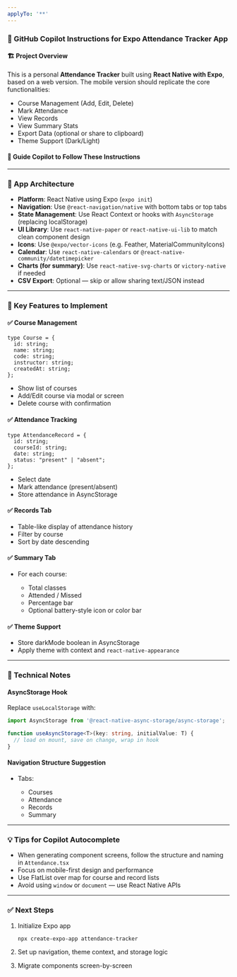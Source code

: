 ```yaml
---
applyTo: '**'
---
```

### 📘 GitHub Copilot Instructions for Expo Attendance Tracker App

#### 🏗️ Project Overview

This is a personal **Attendance Tracker** built using **React Native with Expo**, based on a web version. The mobile version should replicate the core functionalities:

* Course Management (Add, Edit, Delete)
* Mark Attendance
* View Records
* View Summary Stats
* Export Data (optional or share to clipboard)
* Theme Support (Dark/Light)

#### 🧠 Guide Copilot to Follow These Instructions

---

### 🔧 App Architecture

* **Platform**: React Native using Expo (`expo init`)
* **Navigation**: Use `@react-navigation/native` with bottom tabs or top tabs
* **State Management**: Use React Context or hooks with `AsyncStorage` (replacing localStorage)
* **UI Library**: Use `react-native-paper` or `react-native-ui-lib` to match clean component design
* **Icons**: Use `@expo/vector-icons` (e.g. Feather, MaterialCommunityIcons)
* **Calendar**: Use `react-native-calendars` or `@react-native-community/datetimepicker`
* **Charts (for summary)**: Use `react-native-svg-charts` or `victory-native` if needed
* **CSV Export**: Optional — skip or allow sharing text/JSON instead

---

### 📌 Key Features to Implement

#### ✅ Course Management

```tsx
type Course = {
  id: string;
  name: string;
  code: string;
  instructor: string;
  createdAt: string;
};
```

* Show list of courses
* Add/Edit course via modal or screen
* Delete course with confirmation

#### ✅ Attendance Tracking

```tsx
type AttendanceRecord = {
  id: string;
  courseId: string;
  date: string;
  status: "present" | "absent";
};
```

* Select date
* Mark attendance (present/absent)
* Store attendance in AsyncStorage

#### ✅ Records Tab

* Table-like display of attendance history
* Filter by course
* Sort by date descending

#### ✅ Summary Tab

* For each course:

  * Total classes
  * Attended / Missed
  * Percentage bar
  * Optional battery-style icon or color bar

#### ✅ Theme Support

* Store darkMode boolean in AsyncStorage
* Apply theme with context and `react-native-appearance`

---

### 🧩 Technical Notes

#### AsyncStorage Hook

Replace `useLocalStorage` with:

```ts
import AsyncStorage from '@react-native-async-storage/async-storage';

function useAsyncStorage<T>(key: string, initialValue: T) {
  // load on mount, save on change, wrap in hook
}
```

#### Navigation Structure Suggestion

* Tabs:

  * Courses
  * Attendance
  * Records
  * Summary

---

### 💡 Tips for Copilot Autocomplete

* When generating component screens, follow the structure and naming in `Attendance.tsx`
* Focus on mobile-first design and performance
* Use FlatList over map for course and record lists
* Avoid using `window` or `document` — use React Native APIs

---

### ✅ Next Steps

1. Initialize Expo app

   ```sh
   npx create-expo-app attendance-tracker
   ```

2. Set up navigation, theme context, and storage logic

3. Migrate components screen-by-screen

